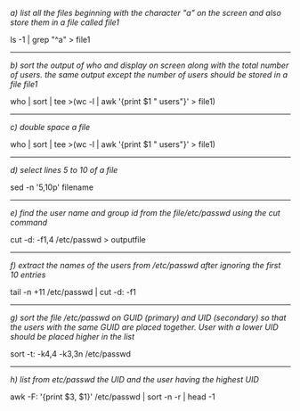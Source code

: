 _a) list all the files beginning with the character "a" on the screen and also store them in a file called file1_<br>

ls -1 | grep "^a" > file1

---

_b) sort the output of who and display on screen along with the total number of users. the same output except the number of users should be stored in a file file1_<br>

who | sort | tee >(wc -l | awk '{print $1 " users"}' > file1)

---

_c) double space a file_<br>

who | sort | tee >(wc -l | awk '{print $1 " users"}' > file1)

---

_d) select lines 5 to 10 of a file_<br>

sed -n '5,10p' filename

---

_e) find the user name and group id from the file/etc/passwd using the cut command_<br>

cut -d: -f1,4 /etc/passwd > outputfile

---

_f) extract the names of the users from /etc/passwd after ignoring the first 10 entries_<br>

tail -n +11 /etc/passwd | cut -d: -f1

---

_g) sort the file /etc/passwd on GUID (primary) and UID (secondary) so that the users with the same GUID are placed together. User with a lower UID should be placed higher in the list_<br>

sort -t: -k4,4 -k3,3n /etc/passwd

---

_h) list from etc/passwd the UID and the user having the highest UID_<br>

awk -F: '{print $3, $1}' /etc/passwd | sort -n -r | head -1
